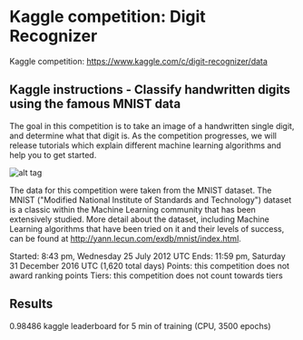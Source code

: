 # Kaggle competition: Digit Recognizer
Kaggle competition: https://www.kaggle.com/c/digit-recognizer/data

Kaggle instructions - Classify handwritten digits using the famous MNIST data
----------------------------------------------- 

The goal in this competition is to take an image of a handwritten single digit, and determine what that digit is.  As the competition progresses, we will release tutorials which explain different machine learning algorithms and help you to get started.

![alt tag](http://www.primaryobjects.com/images/digitrecognition1.jpg)

The data for this competition were taken from the MNIST dataset. The MNIST ("Modified National Institute of Standards and Technology") dataset is a classic within the Machine Learning community that has been extensively studied.  More detail about the dataset, including Machine Learning algorithms that have been tried on it and their levels of success, can be found at http://yann.lecun.com/exdb/mnist/index.html.

Started: 8:43 pm, Wednesday 25 July 2012 UTC 
Ends: 11:59 pm, Saturday 31 December 2016 UTC (1,620 total days) 
Points: this competition does not award ranking points 
Tiers: this competition does not count towards tiers


Results
----------------------------------------------- 
0.98486 kaggle leaderboard for 5 min of training (CPU, 3500 epochs)

